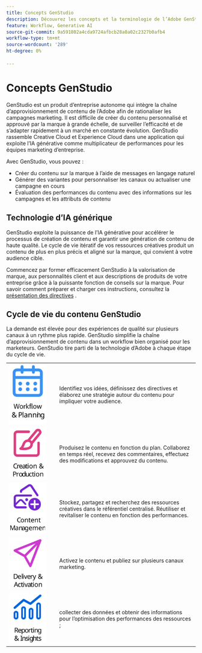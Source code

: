 ```yaml
---
title: Concepts GenStudio
description: Découvrez les concepts et la terminologie de l’Adobe GenStudio.
feature: Workflow, Generative AI
source-git-commit: 9a591802a4cda9724afbcb28a0a02c2327b0afb4
workflow-type: tm+mt
source-wordcount: '289'
ht-degree: 0%

---
```



# Concepts GenStudio

GenStudio est un produit d’entreprise autonome qui intègre la chaîne d’approvisionnement de contenu de l’Adobe afin de rationaliser les campagnes marketing. Il est difficile de créer du contenu personnalisé et approuvé par la marque à grande échelle, de surveiller l’efficacité et de s’adapter rapidement à un marché en constante évolution. GenStudio rassemble Creative Cloud et Experience Cloud dans une application qui exploite l’IA générative comme multiplicateur de performances pour les équipes marketing d’entreprise.

Avec GenStudio, vous pouvez :

- Créer du contenu sur la marque à l’aide de messages en langage naturel
- Générer des variantes pour personnaliser les canaux ou actualiser une campagne en cours
- Évaluation des performances du contenu avec des informations sur les campagnes et les attributs de contenu

## Technologie d’IA générique

GenStudio exploite la puissance de l’IA générative pour accélérer le processus de création de contenu et garantir une génération de contenu de haute qualité. Le cycle de vie itératif de vos ressources créatives produit un contenu de plus en plus précis et aligné sur la marque, qui convient à votre audience cible.

Commencez par former efficacement GenStudio à la valorisation de marque, aux personnalités client et aux descriptions de produits de votre entreprise grâce à la puissante fonction de conseils sur la marque. Pour savoir comment préparer et charger ces instructions, consultez la [présentation des directives](../user-guide/guidelines/overview.md) .

## Cycle de vie du contenu GenStudio

La demande est élevée pour des expériences de qualité sur plusieurs canaux à un rythme plus rapide. GenStudio simplifie la chaîne d’approvisionnement de contenu dans un workflow bien organisé pour les marketeurs. GenStudio tire parti de la technologie d’Adobe à chaque étape du cycle de vie.

<table style="table-layout:fixed">
<tr style="border: 0;">
    <td style="width: 120px;">
       <img alt="calendar" src="../assets/csc-workflow-planning.svg" width="100">
    </td>
    <td>
        <p>Identifiez vos idées, définissez des directives et élaborez une stratégie autour du contenu pour impliquer votre audience.</p>
    </td>
</tr>
<tr style="border: 0;">
    <td style="width: 120px;">
        <img alt="pinceau et canevas" src="../assets/csc-creation-production.svg" width="100">
    </td>
    <td>
        <p>Produisez le contenu en fonction du plan. Collaborez en temps réel, recevez des commentaires, effectuez des modifications et approuvez du contenu.</p>
    </td>
</tr>
<tr style="border: 0;">
    <td style="width: 120px;">
        <img alt="images, etc." src="../assets/csc-content-mgmt.svg" width="100">
    </td>
    <td>
        <p>Stockez, partagez et recherchez des ressources créatives dans le référentiel centralisé. Réutiliser et revitaliser le contenu en fonction des performances.</p>
    </td>
</tr>
<tr style="border: 0;">
    <td style="width: 120px;">
        <img alt="avion en papier" src="../assets/csc-delivery-activation.svg" width="100">
    </td>
    <td>
        <p>Activez le contenu et publiez sur plusieurs canaux marketing.</P>
    </td>
</tr>
<tr style="border: 0;">
    <td style="width: 120px;">
        <img alt="chart" src="../assets/csc-reporting-insights.svg" width="100">
    </td>
    <td>
        <p>collecter des données et obtenir des informations pour l’optimisation des performances des ressources ;</p>
    </td>
</tr>
</table>
